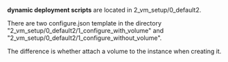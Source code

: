  **dynamic deployment scripts** are located in 2_vm_setup/0_default2.

There are two configure.json template in the directory "2_vm_setup/0_default2/1_configure_with_volume" and "2_vm_setup/0_default2/1_configure_without_volume".

The difference is whether attach a volume to the instance when creating it.



